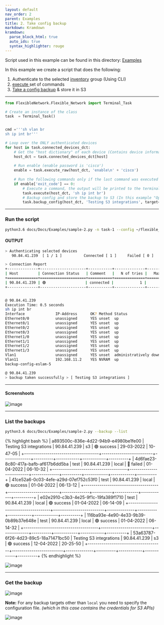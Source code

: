 ```yaml
---
layout: default
nav_order: 2
parent: Examples
title: 2. Take config backup
markdown: Kramdown
kramdown:
  parse_block_html: true
  auto_ids: true
  syntax_highlighter: rouge
---
```



Script used in this example can be found in this directory: [Examples](https://github.com/eslam-gomaa/Flexible-Network/tree/develop/docs/Docs/Examples)


In this example we create a script that does the following:
1. Authenticate to the selected [inventory](https://eslam-gomaa.github.io/Flexible-Network/inventory) group (Using CLI)
2. [execute ](https://eslam-gomaa.github.io/Flexible-Network/terminal_class_methods#execute) set of commands
3. [Take a config backup](https://eslam-gomaa.github.io/Flexible-Network/Docs/ConfigBackup-storage/config-backup-storage/) & store it in S3


---

```python
from FlexibleNetwork.Flexible_Network import Terminal_Task

# Create an instance of the class
task  = Terminal_Task()


cmd ='''sh vlan br
sh ip int br'''

# Loop over the ONLY authenticated devices
for host in task.connected_devices_dct:
    # Get the "host dictionary" of each device (Contains device information including the SSH channel that will be used for commands execution)
    host_dct = task.connected_devices_dct[host]
    
    # Run enable (enable password is 'cisco')
    enable = task.execute_raw(host_dct, 'enable\n' + 'cisco')
    
    # Run the following commands only if the last command was executed successfully
    if enable['exit_code'] == 0: 
        # Execute a command, the output will be printed to the terminal
        task.execute(host_dct, 'sh ip int br')
        # Backup config and store the backup to S3 (In this example "Openstack object storage")
        task.backup_config(host_dct, 'Testing S3 integrations', target='s3')
```

---

### Run the script

```bash
python3.6 docs/Docs/Examples/sample-2.py -n task-1 --config ~/flexible_network.cfg  --inventory user/hots  --authenticate-group works --user orange --password cisco
```

#### OUTPUT


```bash
> Authenticating selected devices
   90.84.41.239  [ 1 / 1 ]          Connected [ 1 ]     Failed [ 0 ]    

> Connection Report   
+--------------+---------------------+-----------+--------------+---------------+-------------------------+---------------+
| Host         | Connection Status   | Comment   |   N of tries |   Max Retries |   Time tring in seconds | Fail Reason   |
+==============+=====================+===========+==============+===============+=========================+===============+
| 90.84.41.239 | 🟢                  | connected |            1 |             3 |                       1 |               |
+--------------+---------------------+-----------+--------------+---------------+-------------------------+---------------+


@ 90.84.41.239
Execution Time: 0.5 seconds
sh ip int br
Interface              IP-Address      OK? Method Status                Protocol
Ethernet0/0            unassigned      YES unset  up                    up      
Ethernet0/1            unassigned      YES unset  up                    up      
Ethernet0/2            unassigned      YES unset  up                    up      
Ethernet0/3            unassigned      YES unset  up                    up      
Ethernet1/0            unassigned      YES unset  up                    up      
Ethernet1/1            unassigned      YES unset  up                    up      
Ethernet1/2            unassigned      YES unset  up                    up      
Ethernet1/3            unassigned      YES unset  up                    up      
Vlan1                  unassigned      YES unset  administratively down down    
Vlan11                 192.168.11.2    YES NVRAM  up                    up      
backup-config-eslam-5

@ 90.84.41.239
> backup taken successfully > [ Testing S3 integrations ]
```

---

#### Screenshoots


![image](https://user-images.githubusercontent.com/33789516/163047768-910992cd-035d-4996-8198-d11c294ccdca.png)


---

### List the backups

```bash
python3.6 docs/Docs/Examples/sample-2.py --backup --list
```

{% highlight bash %}
| a893500c-836e-4d22-94b9-e4980be1fe00 | Testing S3 integrations  | 90.84.41.239 | s3       | 🟢 success | 29-03-2022 | 10-47-05 |
+--------------------------------------+--------------------------+--------------+----------+------------+------------+----------+
| 4d6fae23-8c80-417a-bafb-af617b6dd5ba | test                     | 90.84.41.239 | local    | 🔴 failed  | 01-04-2022 | 06-10-32 |
+--------------------------------------+--------------------------+--------------+----------+------------+------------+----------+
| 41ce52a6-0c03-4efe-a29d-07ef752c53f0 | test                     | 90.84.41.239 | local    | 🟢 success | 01-04-2022 | 06-13-12 |
+--------------------------------------+--------------------------+--------------+----------+------------+------------+----------+
| e02e2910-c3b3-4e25-9f1c-19fa389f1710 | test                     | 90.84.41.239 | local    | 🟢 success | 01-04-2022 | 06-14-09 |
+--------------------------------------+--------------------------+--------------+----------+------------+------------+----------+
| 116ba93e-4e90-4e33-9b39-0b89b37e648e | test                     | 90.84.41.239 | local    | 🟢 success | 01-04-2022 | 06-14-32 |
+--------------------------------------+--------------------------+--------------+----------+------------+------------+----------+
| 53a63787-6f26-4d23-89c5-18a71471bc50 | Testing S3 integrations  | 90.84.41.239 | s3       | 🟢 success | 12-04-2022 | 20-25-50 |
+--------------------------------------+--------------------------+--------------+----------+------------+------------+----------+
{% endhighlight %}


![image](https://user-images.githubusercontent.com/33789516/163048128-21054160-d338-4475-8711-766942cdf62d.png)


---


### Get the backup



![image](https://user-images.githubusercontent.com/33789516/163049335-7dfcfc02-302c-4601-a4d0-45dce0796e66.png)

**Note:** For any backup targets other than `local` you need to specify the configuration file. _(which in this case contains the credentials for S3 APIs)_

![image](https://user-images.githubusercontent.com/33789516/163049627-a5ec7962-8fbf-487b-bcd9-1ac9a146cc6c.png)